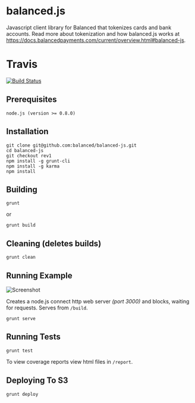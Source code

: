 # balanced.js #

Javascript client library for Balanced that tokenizes cards and bank accounts. Read more about tokenization and how balanced.js works at https://docs.balancedpayments.com/current/overview.html#balanced-js.

# Travis #

[![Build Status](https://travis-ci.org/balanced/balanced-js.png?branch=rev1)](https://travis-ci.org/balanced/balanced-js?branch=rev1)

## Prerequisites ##

    node.js (version >= 0.8.0)

## Installation ##

    git clone git@github.com:balanced/balanced-js.git
    cd balanced-js
    git checkout rev1
    npm install -g grunt-cli
    npm install -g karma
    npm install

## Building ###

    grunt

or

    grunt build

## Cleaning (deletes builds) ##

    grunt clean

## Running Example ##

![Screenshot](http://i.imgur.com/M7Wd9rq.png)

Creates a node.js connect http web server *(port 3000)* and blocks, waiting for requests. Serves from `/build`.

    grunt serve

## Running Tests ##

    grunt test

To view coverage reports view html files in `/report`.

## Deploying To S3 ##

    grunt deploy